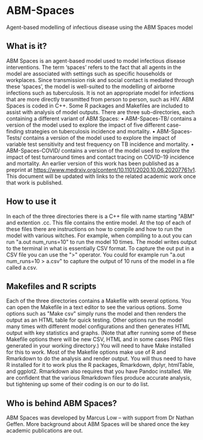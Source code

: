 # ABM-Spaces
Agent-based modelling of infectious disease using the ABM Spaces model

## What is it?
ABM Spaces is an agent-based model used to model infectious disease interventions. The term ‘spaces’ refers to the fact that all agents in the model are associated with settings  such as specific households or workplaces. Since transmission risk and social contact is mediated through these ‘spaces’, the model is well-suited to the modelling of airborne infections such as tuberculosis. It is not an appropriate model for infections that are more directly transmitted from person to person, such as HIV.
ABM Spaces is coded in C++. Some R packages and Makefiles are included to assist with analysis of model outputs.
There are three sub-directories, each containing a different variant of ABM Spaces:
•	ABM-Spaces-TB/ contains a version of the model used to explore the impact of five different case-finding strategies on tuberculosis incidence and mortality.
•	ABM-Spaces-Tests/ contains a version of the model used to explore the impact of variable test sensitivity and test frequency on TB incidence and mortality.
•	ABM-Spaces-COVID/ contains a version of the model used to explore the impact of test turnaround times and contact tracing on COVID-19 incidence and mortality. An earlier version of this work has been published as a preprint at https://www.medrxiv.org/content/10.1101/2020.10.06.20207761v1.
This document will be updated with links to the related academic work once that work is published.
 
## How to use it
In each of the three directories there is a C++ file with name starting "ABM" and extention .cc. This file contains the entire model. At the top of each of these files there are instructions on how to compile and how to run the model with various witches. For example, when compiling to a.out you can run "a.out num_runs=10" to run the model 10 times.
The model writes output to the terminal in what is essentially CSV format. To capture the out put in a CSV file you can use the ">" operator. You could for example run "a.out num_runs=10 > a.csv" to capture the output of 10 runs of the model in a file called a.csv.

## Makefiles and R scripts
Each of the three directories contains a Makefile with several options. You can open the Makefile in a text editor to see the various options. Some options such as "Make csv" simply runs the model and then renders the output as an HTML table for quick testing. Other options run the model many times with different model configurations and then generates HTML output with key statistics and graphs. (Note that after running some of these Makefile options there will be new CSV, HTML and in some cases PNG files generated in your working directory.) You will need to have Make installed for this to work.
Most of the Makefile options make use of R and Rmarkdown to do the analysis and render output. You will thus need to have R installed for it to work plus the R packages, Rmarkdown, dplyr, htmlTable, and ggplot2. Rmarkdown also requires that you have Pandoc installed. We are confident that the various Rmarkdown files produce accurate analysis, but tightening up some of their coding is on our to do list.

## Who is behind ABM Spaces?
ABM Spaces was developed by Marcus Low – with support from Dr Nathan Geffen.
More background about ABM Spaces will be shared once the key academic publications are out.
